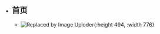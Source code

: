 - ## 首页
	- ![Replaced by Image Uploder](https://gitee.com/superficial/blogimage/raw/master/img/image_1647445694515_0.png){:height 494, :width 776}
